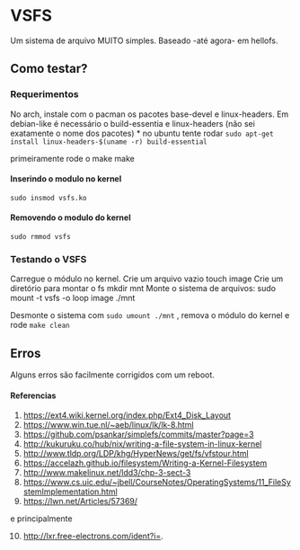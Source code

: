 # VSFS
Um sistema de arquivo MUITO simples.
Baseado -até agora- em hellofs.

## Como testar?
### Requerimentos
No arch, instale com o pacman os pacotes base-devel e linux-headers.
Em debian-like é necessário o build-essentia e linux-headers (não sei exatamente o nome dos pacotes) * no ubuntu tente rodar `sudo apt-get install linux-headers-$(uname -r) build-essential`

primeiramente rode o make
    make

#### Inserindo o modulo no kernel
    sudo insmod vsfs.ko

#### Removendo o modulo do kernel
    sudo rmmod vsfs

### Testando o VSFS
Carregue o módulo no kernel.
Crie um arquivo vazio
    touch image
Crie um diretório para montar o fs
    mkdir mnt
Monte o sistema de arquivos:
    sudo mount -t vsfs -o loop image ./mnt

Desmonte o sistema com `sudo umount ./mnt` , remova o módulo do kernel e rode `make clean`

## Erros
Alguns erros são facilmente corrigidos com um reboot.


#### Referencias

1. https://ext4.wiki.kernel.org/index.php/Ext4_Disk_Layout
2. https://www.win.tue.nl/~aeb/linux/lk/lk-8.html
3. https://github.com/psankar/simplefs/commits/master?page=3
4. http://kukuruku.co/hub/nix/writing-a-file-system-in-linux-kernel
5. http://www.tldp.org/LDP/khg/HyperNews/get/fs/vfstour.html
6. https://accelazh.github.io/filesystem/Writing-a-Kernel-Filesystem
7. http://www.makelinux.net/ldd3/chp-3-sect-3
8. https://www.cs.uic.edu/~jbell/CourseNotes/OperatingSystems/11_FileSystemImplementation.html
9. https://lwn.net/Articles/57369/

e principalmente

10. http://lxr.free-electrons.com/ident?i=.
